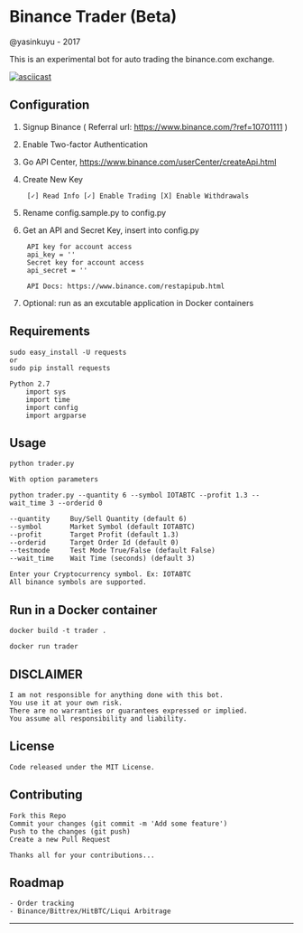 # Binance Trader (Beta)
@yasinkuyu - 2017

This is an experimental bot for auto trading the binance.com exchange.

[![asciicast](https://asciinema.org/a/xd44F4tOvRmKnt9bcXrUwCVo3.png)](https://asciinema.org/a/xd44F4tOvRmKnt9bcXrUwCVo3)

## Configuration

1. Signup Binance ( Referral url: https://www.binance.com/?ref=10701111 )
2. Enable Two-factor Authentication    
3. Go API Center, https://www.binance.com/userCenter/createApi.html
4. Create New Key

        [✓] Read Info [✓] Enable Trading [X] Enable Withdrawals 
5. Rename config.sample.py to config.py
6. Get an API and Secret Key, insert into config.py

        API key for account access
        api_key = ''
        Secret key for account access
        api_secret = ''

        API Docs: https://www.binance.com/restapipub.html
7. Optional: run as an excutable application in Docker containers


## Requirements

    sudo easy_install -U requests
    or 
    sudo pip install requests
    
    Python 2.7
        import sys
        import time
        import config
        import argparse

## Usage

    python trader.py 
    
    With option parameters

    python trader.py --quantity 6 --symbol IOTABTC --profit 1.3 --wait_time 3 --orderid 0
    
    --quantity     Buy/Sell Quantity (default 6)
    --symbol       Market Symbol (default IOTABTC)
    --profit       Target Profit (default 1.3)
    --orderid      Target Order Id (default 0)
    --testmode     Test Mode True/False (default False)
    --wait_time    Wait Time (seconds) (default 3)

    Enter your Cryptocurrency symbol. Ex: IOTABTC
    All binance symbols are supported.

## Run in a Docker container

    docker build -t trader .

    docker run trader
 
## DISCLAIMER

    I am not responsible for anything done with this bot. 
    You use it at your own risk. 
    There are no warranties or guarantees expressed or implied. 
    You assume all responsibility and liability.
     
## License

    Code released under the MIT License.

## Contributing

    Fork this Repo
    Commit your changes (git commit -m 'Add some feature')
    Push to the changes (git push)
    Create a new Pull Request
    
    Thanks all for your contributions...
    
## Roadmap

    - Order tracking
    - Binance/Bittrex/HitBTC/Liqui Arbitrage  

---